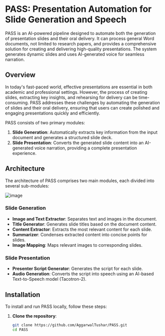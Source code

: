 # PASS: Presentation Automation for Slide Generation and Speech

PASS is an AI-powered pipeline designed to automate both the generation of presentation slides and their oral delivery. It can process general Word documents, not limited to research papers, and provides a comprehensive solution for creating and delivering high-quality presentations. The system generates dynamic slides and uses AI-generated voice for seamless narration.

## Overview

In today's fast-paced world, effective presentations are essential in both academic and professional settings. However, the process of creating slides, extracting key insights, and rehearsing for delivery can be time-consuming. PASS addresses these challenges by automating the generation of slides and their oral delivery, ensuring that users can create polished and engaging presentations quickly and efficiently.

PASS consists of two primary modules:

1. **Slide Generation**: Automatically extracts key information from the input document and generates a structured slide deck.
2. **Slide Presentation**: Converts the generated slide content into an AI-generated voice narration, providing a complete presentation experience.

## Architecture

The architecture of PASS comprises two main modules, each divided into several sub-modules:

![image](https://github.com/user-attachments/assets/910fc4a9-a76c-427b-81d9-55156eaa91a1)


### Slide Generation

- **Image and Text Extractor**: Separates text and images in the document.
- **Title Generator**: Generates slide titles based on the document content.
- **Content Extractor**: Extracts the most relevant content for each slide.
- **Summarizer**: Condenses extracted content into concise points for slides.
- **Image Mapping**: Maps relevant images to corresponding slides.

### Slide Presentation

- **Presenter Script Generator**: Generates the script for each slide.
- **Audio Generation**: Converts the script into speech using an AI-based Text-to-Speech model (Tacotron-2).

## Installation

To install and run PASS locally, follow these steps:

1. **Clone the repository**:
   ```bash
   git clone https://github.com/AggarwalTushar/PASS.git
   cd PASS
